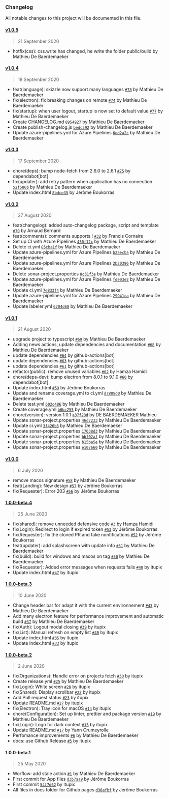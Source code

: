 ### Changelog

All notable changes to this project will be documented in this file.

#### [v1.0.5](http://github.com/AxaGuilDEv/skizzle/compare/v1.0.4...v1.0.5)

> 21 September 2020

- hotfix(css): css.write has changed, he write the folder public/build by Mathieu De Baerdemaeker

#### [v1.0.4](http://github.com/AxaGuilDEv/skizzle/compare/v1.0.3...v1.0.4)

> 18 September 2020

- feat(language): skizzle now support many languages [`#78`](http://github.com/AxaGuilDEv/skizzle/pull/78) by Mathieu De Baerdemaeker
- fix(electron): fix breaking changes on remote [`#74`](http://github.com/AxaGuilDEv/skizzle/pull/74) by Mathieu De Baerdemaeker
- fix(startup): when user logout, startup is now set to default value [`#77`](http://github.com/AxaGuilDEv/skizzle/pull/77) by Mathieu De Baerdemaeker
- Create CHANGELOG.md [`8954927`](http://github.com/AxaGuilDEv/skizzle/commit/89549272d7f36db4bd2bd1d8cab20db2d6d8eece) by Mathieu De Baerdemaeker
- Create publish-changelog.js [`bedc392`](http://github.com/AxaGuilDEv/skizzle/commit/bedc39240495ce6fd11e1cd0f9d0e2b9fadfb26b) by Mathieu De Baerdemaeker
- Update azure-pipelines.yml for Azure Pipelines [`6ed2a2c`](http://github.com/AxaGuilDEv/skizzle/commit/6ed2a2c6a699541cbc1f15e51742e0ab56129903) by Mathieu De Baerdemaeker

#### [v1.0.3](http://github.com/AxaGuilDEv/skizzle/compare/v1.0.2...v1.0.3)

> 17 September 2020

- chore(deps): bump node-fetch from 2.6.0 to 2.6.1 [`#75`](http://github.com/AxaGuilDEv/skizzle/pull/75) by dependabot[bot]
- fix(updater): add retry pattern when application has no connection [`52f586b`](http://github.com/AxaGuilDEv/skizzle/commit/52f586b44859c11c8fee06afcb214c63d1691746) by Mathieu De Baerdemaeker
- Update index.html [`8bdce35`](http://github.com/AxaGuilDEv/skizzle/commit/8bdce357b6aaaeee2263a4b1c847aa11fbcd7a42) by Jérôme Boukorras

#### [v1.0.2](http://github.com/AxaGuilDEv/skizzle/compare/v1.0.1...v1.0.2)

> 27 August 2020

- feat(changelog): added auto-changelog package, script and template [`#70`](http://github.com/AxaGuilDEv/skizzle/pull/70) by Arnaud Bernard
- feat(comments): comments supports ! [`#32`](http://github.com/AxaGuilDEv/skizzle/pull/32) by Francis Cornaire
- Set up CI with Azure Pipelines [`450f12c`](http://github.com/AxaGuilDEv/skizzle/commit/450f12c0bc5d1e5a684cd78399763923912dfa97) by Mathieu De Baerdemaeker
- Delete ci.yml [`85cba1f`](http://github.com/AxaGuilDEv/skizzle/commit/85cba1f7fa834474175bf0060e3c161f491a7be5) by Mathieu De Baerdemaeker
- Update azure-pipelines.yml for Azure Pipelines [`b2aecba`](http://github.com/AxaGuilDEv/skizzle/commit/b2aecba9d0435ab77faf69be3c88754f9f29c810) by Mathieu De Baerdemaeker
- Update azure-pipelines.yml for Azure Pipelines [`2b20396`](http://github.com/AxaGuilDEv/skizzle/commit/2b2039622d524a0385a4fda3ca27bb58f815f917) by Mathieu De Baerdemaeker
- Delete sonar-project.properties [`8c31f3e`](http://github.com/AxaGuilDEv/skizzle/commit/8c31f3edd7ee29bdc89587c3b9e30e54cd470992) by Mathieu De Baerdemaeker
- Update azure-pipelines.yml for Azure Pipelines [`fde03e2`](http://github.com/AxaGuilDEv/skizzle/commit/fde03e2278f18d989ceda912360a916cca1dec1e) by Mathieu De Baerdemaeker
- Update ci.yml [`7e833f4`](http://github.com/AxaGuilDEv/skizzle/commit/7e833f45b3bd3000a0905f2127a9a9e8fb75976f) by Mathieu De Baerdemaeker
- Update azure-pipelines.yml for Azure Pipelines [`29941ca`](http://github.com/AxaGuilDEv/skizzle/commit/29941caf55e3b81eb79ce4831c802b0ef3724bd9) by Mathieu De Baerdemaeker
- Update labeler.yml [`6704d68`](http://github.com/AxaGuilDEv/skizzle/commit/6704d684e331067770426944e4e0bb3ae0c69b33) by Mathieu De Baerdemaeker

#### [v1.0.1](http://github.com/AxaGuilDEv/skizzle/compare/v1.0.0...v1.0.1)

> 21 August 2020

- upgrade project to typescript [`#69`](http://github.com/AxaGuilDEv/skizzle/pull/69) by Mathieu De Baerdemaeker
- Adding news actions, update dependencies and documentation [`#68`](http://github.com/AxaGuilDEv/skizzle/pull/68) by Mathieu De Baerdemaeker
- update dependencies [`#64`](http://github.com/AxaGuilDEv/skizzle/pull/64) by github-actions[bot]
- update dependencies [`#63`](http://github.com/AxaGuilDEv/skizzle/pull/63) by github-actions[bot]
- update dependencies [`#61`](http://github.com/AxaGuilDEv/skizzle/pull/61) by github-actions[bot]
- refactor(public): remove unused variables [`#62`](http://github.com/AxaGuilDEv/skizzle/pull/62) by Hamza Hamidi
- chore(deps-dev): bump electron from 8.0.1 to 9.1.0 [`#60`](http://github.com/AxaGuilDEv/skizzle/pull/60) by dependabot[bot]
- Update index.html [`#59`](http://github.com/AxaGuilDEv/skizzle/pull/59) by Jérôme Boukorras
- Update and rename coverage.yml to ci.yml [`d7808d0`](http://github.com/AxaGuilDEv/skizzle/commit/d7808d0d52a37383e305bc920ceae362df4e5c5d) by Mathieu De Baerdemaeker
- Delete test.yml [`602c486`](http://github.com/AxaGuilDEv/skizzle/commit/602c486588fc1931169a03ea1eb7a8ffaac13ad8) by Mathieu De Baerdemaeker
- Create coverage.yml [`b6bc255`](http://github.com/AxaGuilDEv/skizzle/commit/b6bc255a33d7351e1f93ea72f60f5b3fc59818c2) by Mathieu De Baerdemaeker
- chore(version): version 1.0.1 [`a37f28d`](http://github.com/AxaGuilDEv/skizzle/commit/a37f28d58dfe82a36f5e5d63e7b373c79be25aaf) by DE BAERDEMAEKER Mathieu
- Update sonar-project.properties [`46d7233`](http://github.com/AxaGuilDEv/skizzle/commit/46d723390a238f2e9d58724ce21891badbfa15b3) by Mathieu De Baerdemaeker
- Update ci.yml [`3f426b5`](http://github.com/AxaGuilDEv/skizzle/commit/3f426b53030815a31cad95921be772e6e4076702) by Mathieu De Baerdemaeker
- Update sonar-project.properties [`17638d3`](http://github.com/AxaGuilDEv/skizzle/commit/17638d3bebc3f0b2e7bfc59ca2aef04f68d3de3b) by Mathieu De Baerdemaeker
- Update sonar-project.properties [`bbf02af`](http://github.com/AxaGuilDEv/skizzle/commit/bbf02afa94fc81b8911720258b914e9089909822) by Mathieu De Baerdemaeker
- Update sonar-project.properties [`b15ba5e`](http://github.com/AxaGuilDEv/skizzle/commit/b15ba5e124b4ae98275d4905444d1a27219f55ad) by Mathieu De Baerdemaeker
- Update sonar-project.properties [`e107660`](http://github.com/AxaGuilDEv/skizzle/commit/e107660f8859b9f94c26a7ff94f0f97808fc334a) by Mathieu De Baerdemaeker

#### [v1.0.0](http://github.com/AxaGuilDEv/skizzle/compare/1.0.0-beta.4...v1.0.0)

> 6 July 2020

- remove macos signature [`#58`](http://github.com/AxaGuilDEv/skizzle/pull/58) by Mathieu De Baerdemaeker
- feat(Landing): New design [`#57`](http://github.com/AxaGuilDEv/skizzle/pull/57) by Jérôme Boukorras
- fix(Requester): Error 203 [`#56`](http://github.com/AxaGuilDEv/skizzle/pull/56) by Jérôme Boukorras

#### [1.0.0-beta.4](http://github.com/AxaGuilDEv/skizzle/compare/1.0.0-beta.3...1.0.0-beta.4)

> 25 June 2020

- fix(shared): remove unneeded defensive code [`#3`](http://github.com/AxaGuilDEv/skizzle/pull/3) by Hamza Hamidi
- fix(Login): Redirect to login if expired token [`#53`](http://github.com/AxaGuilDEv/skizzle/pull/53) by Jérôme Boukorras
- fix(Requester): fix the cloned PR and fake nontifications [`#52`](http://github.com/AxaGuilDEv/skizzle/pull/52) by Jérôme Boukorras
- feat(updater): add splashscreen with update info [`#51`](http://github.com/AxaGuilDEv/skizzle/pull/51) by Mathieu De Baerdemaeker
- fix(build): build for windows and macos on tag [`#50`](http://github.com/AxaGuilDEv/skizzle/pull/50) by Mathieu De Baerdemaeker
- fix(Requester): Added error messages when requests fails [`#48`](http://github.com/AxaGuilDEv/skizzle/pull/48) by itupix
- Update index.html [`#47`](http://github.com/AxaGuilDEv/skizzle/pull/47) by itupix

#### [1.0.0-beta.3](http://github.com/AxaGuilDEv/skizzle/compare/1.0.0-beta.2...1.0.0-beta.3)

> 10 June 2020

- Change header bar for adapt it with the current environnement [`#43`](http://github.com/AxaGuilDEv/skizzle/pull/43) by Mathieu De Baerdemaeker
- Add many electron feature for performance improvement and automatic build [`#37`](http://github.com/AxaGuilDEv/skizzle/pull/37) by Mathieu De Baerdemaeker
- fix(Auth): Logout modal closing [`#39`](http://github.com/AxaGuilDEv/skizzle/pull/39) by itupix
- fix(List): Manual refresh on empty list [`#40`](http://github.com/AxaGuilDEv/skizzle/pull/40) by itupix
- Update index.html [`#35`](http://github.com/AxaGuilDEv/skizzle/pull/35) by itupix
- Update index.html [`#33`](http://github.com/AxaGuilDEv/skizzle/pull/33) by itupix

#### [1.0.0-beta.2](http://github.com/AxaGuilDEv/skizzle/compare/1.0.0-beta.1...1.0.0-beta.2)

> 2 June 2020

- fix(Organizations): Handle error on projects fetch [`#30`](http://github.com/AxaGuilDEv/skizzle/pull/30) by itupix
- Create release.yml [`#25`](http://github.com/AxaGuilDEv/skizzle/pull/25) by Mathieu De Baerdemaeker
- fix(Login): White screen [`#28`](http://github.com/AxaGuilDEv/skizzle/pull/28) by itupix
- fix(Shared): Display scrollbar [`#22`](http://github.com/AxaGuilDEv/skizzle/pull/22) by itupix
- Add Pull request status [`#23`](http://github.com/AxaGuilDEv/skizzle/pull/23) by itupix
- Update README.md [`#27`](http://github.com/AxaGuilDEv/skizzle/pull/27) by itupix
- fix(Electron): Tray icon for macOS [`#14`](http://github.com/AxaGuilDEv/skizzle/pull/14) by itupix
- chore(Configuration): Set up linter, prettier and package version [`#19`](http://github.com/AxaGuilDEv/skizzle/pull/19) by Mathieu De Baerdemaeker
- fix(Login): Logo for dark context [`#13`](http://github.com/AxaGuilDEv/skizzle/pull/13) by itupix
- Update README.md [`#17`](http://github.com/AxaGuilDEv/skizzle/pull/17) by Yann Crumeyrolle
- Perfomance improvements [`#6`](http://github.com/AxaGuilDEv/skizzle/pull/6) by Mathieu De Baerdemaeker
- docs: use Github Release [`#5`](http://github.com/AxaGuilDEv/skizzle/pull/5) by itupix

#### 1.0.0-beta.1

> 25 May 2020

- Worflow: add stale action [`#1`](http://github.com/AxaGuilDEv/skizzle/pull/1) by Mathieu De Baerdemaeker
- First commit for App files [`d3b7aa9`](http://github.com/AxaGuilDEv/skizzle/commit/d3b7aa9113a2497916d9562d11f1f39ef37621c8) by Jérôme Boukorras
- First commit [`54f7d62`](http://github.com/AxaGuilDEv/skizzle/commit/54f7d622db19a72633bce25aac650a5620b31f01) by itupix
- All files in docs folder for Github pages [`d36afbf`](http://github.com/AxaGuilDEv/skizzle/commit/d36afbf6ebf1da5ecd85da1f269f75792fb52fdd) by Jérôme Boukorras
